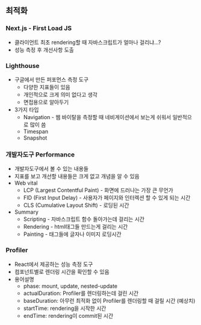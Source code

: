 ## 최적화

### Next.js - First Load JS

- 클라이언트 최초 rendering할 때 자바스크립트가 얼마나 걸리냐...?
- 성능 측정 후 개선사항 도출

### Lighthouse

- 구글에서 만든 퍼포먼스 측정 도구
  - 다양한 지표들이 있음
  - 개인적으로 크게 의미 없다고 생각
  - 면접용으로 알아두기
- 3가지 타입
  - Navigation - 웹 바이탈을 측정할 때 네비게이션에서 보는게 쉬워서 일반적으로 많이 씀
  - Timespan
  - Snapshot

### 개발자도구 Performance

- 개발자도구에서 볼 수 있는 내용들
- 지표를 보고 개선할 내용들은 크게 없고 개념을 알 수 있음
- Web vital
  - LCP (Largest Contentful Paint) - 화면에 드러나는 가장 큰 무언가
  - FID (First Input Delay) - 사용자가 페이지와 인터렉션 할 수 있게 되는 시간
  - CLS (Cumulative Layout Shift) - 로딩된 시간
- Summary
  - Scripting - 자바스크립트 함수 돌아가는데 걸리는 시간
  - Rendering - html태그들 만드는게 걸리는 시간
  - Painting - 태그들에 글자나 이미지 로딩시간

### Profiler

- React에서 제공하는 성능 측정 도구
- 컴포넌트별로 렌더링 시간을 확인할 수 있음
- 용어설명
  - phase: mount, update, nested-update 
  - actualDuration: Profiler를 렌더링하는데 걸린 시간 
  - baseDuration: 아무런 최적화 없이 Profiler를 렌더링할 때 걸릴 시간 (예상치) 
  - startTime: rendering을 시작한 시간 
  - endTime: rendering이 commit된 시간

